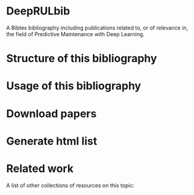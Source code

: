 # DeepRULbib

A Bibtex bibliography including publications related to, or of relevance in, the field of Predictive Maintenance with Deep Learning. 

# Structure of this bibliography

# Usage of this bibliography

# Download papers

# Generate html list

# Related work
A list of other collections of resources on this topic:
